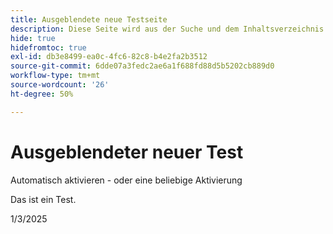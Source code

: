 ```yaml
---
title: Ausgeblendete neue Testseite
description: Diese Seite wird aus der Suche und dem Inhaltsverzeichnis ausgeblendet.
hide: true
hidefromtoc: true
exl-id: db3e8499-ea0c-4fc6-82c8-b4e2fa2b3512
source-git-commit: 6dde07a3fedc2ae6a1f688fd88d5b5202cb889d0
workflow-type: tm+mt
source-wordcount: '26'
ht-degree: 50%

---
```


# Ausgeblendeter neuer Test

Automatisch aktivieren - oder eine beliebige Aktivierung

Das ist ein Test.

1/3/2025

